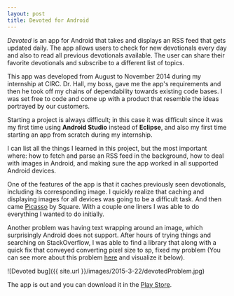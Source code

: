 ```yaml
---
layout: post
title: Devoted for Android 
---
```



*Devoted* is an app for Android that takes and displays an RSS feed that gets updated daily. The app allows users to check for new devotionals every day and also to read all previous devotionals available. The user can share their favorite devotionals and subscribe to a different list of topics.

This app was developed from August to November 2014 during my internship at CIRC. Dr. Hall, my boss, gave me the app's requirements and then he took off my chains of dependability towards existing code bases. I was set free to code and come up with a product that resemble the ideas portrayed by our customers. 

Starting a project is always difficult; in this case it was difficult since it was my first time using **Android Studio** instead of **Eclipse**, and also my first time starting an app from scratch during my internship.

I can list all the things I learned in this project, but the most important where: how to fetch and parse an RSS feed in the background, how to deal with images in Android, and making sure the app worked in all supported Android devices.

One of the features of the app is that it caches previously seen devotionals, including its corresponding image. I quickly realize that caching and displaying images for all devices was going to be a difficult task. And then came [Picasso](http://square.github.io/picasso/) by Square. With a couple one liners I was able to do everything I wanted to do initially.

Another problem was having text wrapping around an image, which surprisingly Android does not support. After hours of trying things and searching on StackOverflow, I was able to find a library that along with a quick fix that conveyed converting pixel size to sp, fixed my problem (You can see more about this problem [here](http://stackoverflow.com/questions/26111609/android-text-around-image-bug/26183259#26183259) and visualize it below).

![Devoted bug]({{ site.url }}/images/2015-3-22/devotedProblem.jpg)

The app is out and you can download it in the [Play Store](https://play.google.com/store/apps/details?id=edu.southern.cs.circ.devoted).

